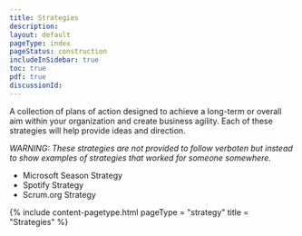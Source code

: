 ```yaml
---
title: Strategies
description: 
layout: default
pageType: index
pageStatus: construction
includeInSidebar: true
toc: true
pdf: true
discussionId:  
---
```


A collection of plans of action designed to achieve a long-term or overall aim within your organization and create business agility. Each of these strategies will help provide ideas and direction.

*WARNING: These strategies are not provided to follow verboten but instead to show examples of strategies that worked for someone somewhere.*

-   Microsoft Season Strategy
-   Spotify Strategy
-   Scrum.org Strategy

{% include content-pagetype.html pageType =  "strategy" title = "Strategies" %}